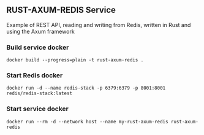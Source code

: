 ## RUST-AXUM-REDIS Service

Example of REST API, reading and writing from Redis, written in Rust and using the Axum framework


### Build service docker
```
docker build --progress=plain -t rust-axum-redis .
```

### Start Redis docker
```
docker run -d --name redis-stack -p 6379:6379 -p 8001:8001 redis/redis-stack:latest
```

### Start service docker
```
docker run --rm -d --network host --name my-rust-axum-redis rust-axum-redis
```



